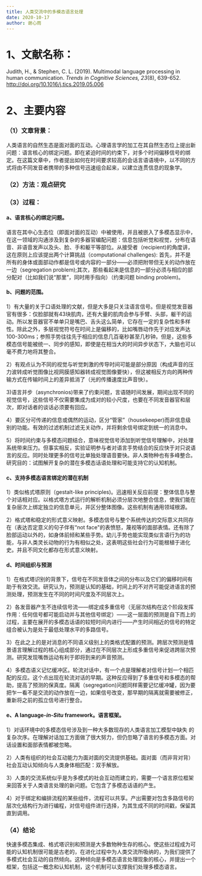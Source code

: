 ```yaml
---
title: 人类交流中的多模态语言处理
date: 2020-10-17
author: 谢心雨
---
```


# 1、文献名称：

Judith, H., & Stephen, C. L. (2019). Multimodal language processing in human communication. *Trends in Cognitive Sciences, 23*(8), 639-652. http://doi.org/10.1016/j.tics.2019.05.006

# 2、主要内容

### （1）文章背景：

人类语言的自然生态是面对面的互动。心理语言学的加工在其自然生态位上提出新问题：语言核心的绑定问题。即在紧迫时间的约束下，对多个时间偏移信号的绑定。在这篇文章中，作者提出如何在时间要求较高的会话言语语境中，以不同的方式将由不同发音者携带的多种信号迅速组合起来，以建立连贯信息的现象学。

### （2）方法：观点研究

### （3）过程：

#### a、语言核心的绑定问题。 

语言在其中心生态位（即面对面的互动）中被使用，并且被嵌入了多模态显示中，在这一领域的沟通涉及到复杂的多器官编配问题：信息包括听觉和视觉，分布在语音、非语音发声以及头、脸、手和躯干等部位。从接受者（recipient)的角度讲，这在原则上应该提出两个计算挑战（computational challenges): 首先，并不是所有的身体或面部动作都是信号或内容的一部分——必须把附带但无关的动作放在一边（segregation problem);其次，那些看起来是信息的一部分必须与相应的部分配对（比如我们说“那里”，同时用手指向）（约束问题 binding problem)。

#### b、问题的范围。

1）有大量的关于口语处理的文献，但是大多是只关注语言信号。但是视觉发音器官有很多：仅脸部就有43块肌肉，还有大量的肌肉会参与手臂、头部，躯干的运动。所以发音器官不单单只是嘴巴、舌头这么简单，它存在一定的复杂性和多样性。除此之外，多层视觉符号在时间上是偏移的，比如嘴唇动作先于对应发声达100-300ms；参照手势往往先于相应的信息几百毫秒甚至几秒钟。但是，这些多模态信号能被统一、同步的感知，即使是在相当大的时间异步状态下，大脑也可以毫不费力地将其整合。

2）有观点认为不同的视觉与听觉刺激的传导时间可能是部分原因（构成声音的压力波转成听觉图像比视网膜感知器转成视觉图像要快），但这被相反方向的两种传输方式在传输时间上的差异抵消了（光的传播速度比声音快）。

3)语言并步（asynchronios)带来了约束问题，言语随时间发展，期间出现不同的视觉信号，这些信号不仅需要集成为成对的较小尺度，也要在不同发音器官和层次，即对话者的谈话必须要有回应。

4）要区分可传递的信息或偶然的运动，区分“管家”（housekeeper)而非信息级别的功能。有效的过滤机制过滤无关动作，并将剩余信号绑定到统一的消息中。

5）将时间约束与多模态问题结合，意味视觉信号添加到听觉信号理解中，对处理系统带来压力。但事实相反，实验证明参与者对语言手势结合的反应快于对只说语言的反应。同时处理更多的信号比单独处理语音要快。非人类物种也有多峰整合。研究目的：试图解开复杂的潜在多模态话语处理和可能支持它的认知机制。

#### c、支持多模态语言绑定的潜在机制

1）类似格式塔原则（gestalt-like principles)。迅速相关反应前提：整体信息与整个对话相对应。以格式塔方式运行的解析机制必须分层次地整合信息，使我们能在复杂层次上绑定独立的信息单元，并区分整体图像。这些机制有通用领域根源。

2）格式塔和稳定的形式意义映射。多模态信号与整个系统传达的交际意义共同存在（表达否定意义的句子伴有“not face"的表愤怒，蔑视等的面部表情。还有除了脸部运动以外的，如身体前倾和某些手势。幼儿手势也能实现类似言语行为的功能，与非人类灵长动物的行为有相似之处，这表明这些社会行为可能根植于进化史。并且不同文化都存在形式意义映射。

#### d、时间组织与预测

1）在格式塔识别的背景下，信号在不同发音体之间的分布以及它们的偏移时间有助于有效交流。研究认为，预测是认知的基础，时间上的不对齐可能促进语言的预测处理，预测发生在不同的时间尺度及不同层次上。

2）各发音器产生不连续信号流——绑定成多重信号（无层次结构在这个阶段发挥作用：任何信号都可能启动并与其他信号绑定）——这一层面的预测是自下而上的过程，主要在展开的多模态话语的较短时间内进行——产生时间相近的信号的特定组合被认为是处于最低处理水平的多路信号。

3）在此之上的是对消息的不同语义级别上的类格式配置的预测。跨层次预测是情景语言理解过程的核心组成部分，通过在不同层次上形成多重信号来促进跨层次预测。研究发现嘴唇运动有利于即将到来的声音预测。

4）多模态语义记忆缓冲区。轮流对话中，有一个点是理解者对信号计划一个相匹配的反应。这个点出现在轮流对话的早期。这种反应得到了多重信号和多模态的帮助，提高了预测的保真度。隔离（segregation)问题同样需要记忆缓冲罐，因为要把乍一看不是交流的动作放在一边，如果信号改变，那早期的隔离就需要被修正，重新将之前的孤立信号进行整合。

#### e、A language-*in*-*Situ* framework。语言框架。

1）对话环境中的多模态信号涉及到一种大多数现存的人类语言加工模型中缺失 的复杂次序。在理解对话加工方面做了很大努力，但仍忽略了语言的多模态方面。对话设置和面部表情都被忽略。

2）人类有组织的社会互动能力为面对面的交流提供基础。面对面（而非背对背）社会互动认知倾向与人类身体相匹配：双手解放。

3）人类的交流系统似乎是为多模式的社会互动而建立的，需要一个语言原位框架来回答关于人类语言处理的新问题。它包含了多模态话语的产生。

4）对于绑定和编排流程的某些组件，流程可以共享。产出需要对包含多路信号的层次化结构行为进行编程，对信号组件进行选择，为其生成不同的时间戳，保留其直到调用。

### （4）结论

​	快速多模态集成、格式塔识别和预测是大多数物种生存的核心。使这些过程成为可能的认知机制很可能是古老的，在进化过程中为人类交流所吸纳的，为我们提供了多模式社会互动的自然倾向。这种倾向是多模态语言处理现象的核心，并提出一个框架，包括这一概念和认知机制，这个机制可以支撑我们处理多模态语言。
